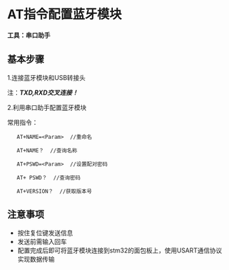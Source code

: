 # AT指令配置蓝牙模块
**工具：串口助手**
## 基本步骤
1.连接蓝牙模块和USB转接头

  注：***TXD,RXD交叉连接！***

2.利用串口助手配置蓝牙模块
  
  常用指令：
      
       AT+NAME=<Param>  //重命名

       AT+NAME？  //查询名称

       AT+PSWD=<Param>  //设置配对密码 

       AT+ PSWD？  //查询密码

       AT+VERSION？  //获取版本号
## 注意事项
+ 按住复位键发送信息
+ 发送前需输入回车
+ 配置完成后即可将蓝牙模块连接到stm32的面包板上，使用USART通信协议实现数据传输
